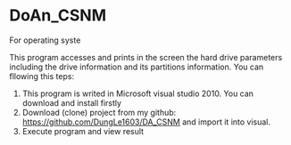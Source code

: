 # DoAn_CSNM
For operating syste

This program accesses and prints in the screen the hard drive parameters including the drive information and its partitions information.
You can fllowing this teps:
1. This program is writed in Microsoft visual studio 2010. You can download and install firstly
2. Download (clone) project from my github: https://github.com/DungLe1603/DA_CSNM and import it into visual.
3. Execute program and view result
